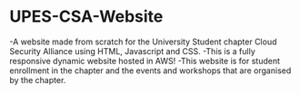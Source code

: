 # UPES-CSA-Website
-A website made from scratch for the University Student chapter Cloud Security Alliance using HTML, Javascript and CSS.
-This is a fully responsive dynamic website hosted in AWS!
-This website is for student enrollment in the chapter and the events and workshops that are organised by the chapter.
